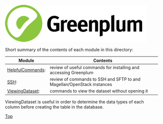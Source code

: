 ![Greenplum](https://github.com/syuja/GreenPlumSetup/blob/master/img/greenplum-logo.png)
<a id='top'></a>  


Short summary of the contents of each module in this directory:  

|Module                 |Contents           |
| --------------------- | -------------------- |
|[HelpfulCommands](tutorial/): |review of useful commands for installing and accessing Greenplum |
|[SSH](inst/):   | review of commands to SSH and SFTP to and Magellan/OpenStack instances   |
|[ViewingDataset](docs/): | commands to view the dataset without opening it  | 

ViewingDataset is useful in order to determine the data types of each column before creating the table in the database.  







[Top](#top)  

